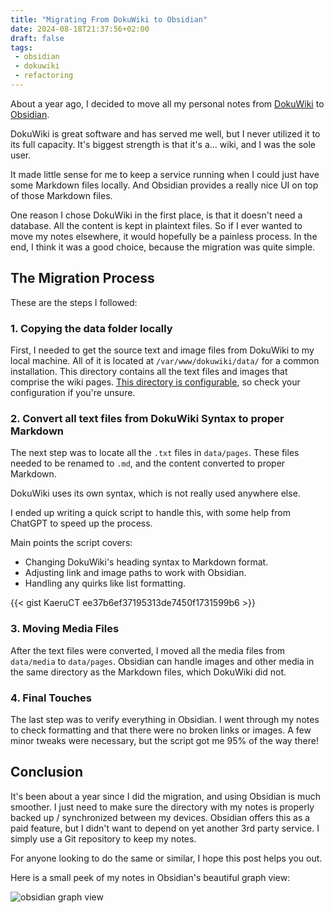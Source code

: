 ```yaml
---
title: "Migrating From DokuWiki to Obsidian"
date: 2024-08-18T21:37:56+02:00
draft: false
tags:
 - obsidian
 - dokuwiki
 - refactoring
---
```


About a year ago, I decided to move all my personal notes from [DokuWiki](https://www.dokuwiki.org) to [Obsidian](https://obsidian.md/).

DokuWiki is great software and has served me well, but I never utilized it to its full capacity. It's biggest strength is that it's a... wiki, and I was the sole user. 

It made little sense for me to keep a service running when I could just have some Markdown files locally. And Obsidian provides a really nice UI on top of those Markdown files.

One reason I chose DokuWiki in the first place, is that it doesn't need a database. All the content is kept in plaintext files. So if I ever wanted to move my notes elsewhere, it would hopefully be a painless process. In the end, I think it was a good choice, because the migration was quite simple.

## The Migration Process

These are the steps I followed:

### 1. Copying the data folder locally

First, I needed to get the source text and image files from DokuWiki to my local machine. All of it is located at `/var/www/dokuwiki/data/` for a common installation. This directory contains all the text files and images that comprise the wiki pages. [This directory is configurable](https://www.dokuwiki.org/config:savedir), so check your configuration if you're unsure.

### 2. Convert all text files from DokuWiki Syntax to proper Markdown

The next step was to locate all the `.txt` files in `data/pages`. These files needed to be renamed to `.md`, and the content converted to proper Markdown.

DokuWiki uses its own syntax, which is not really used anywhere else.

I ended up writing a quick script to handle this, with some help from ChatGPT to speed up the process.

Main points the script covers:
 - Changing DokuWiki's heading syntax to Markdown format.
 - Adjusting link and image paths to work with Obsidian.
 - Handling any quirks like list formatting.

{{< gist KaeruCT ee37b6ef37195313de7450f1731599b6 >}}

### 3. Moving Media Files

After the text files were converted, I moved all the media files from `data/media` to `data/pages`. Obsidian can handle images and other media in the same directory as the Markdown files, which DokuWiki did not.

### 4. Final Touches

The last step was to verify everything in Obsidian. I went through my notes to check formatting and that there were no broken links or images. A few minor tweaks were necessary, but the script got me 95% of the way there!

## Conclusion

It's been about a year since I did the migration, and using Obsidian is much smoother. I just need to make sure the directory with my notes is properly backed up / synchronized between my devices. Obsidian offers this as a paid feature, but I didn't want to depend on yet another 3rd party service. I simply use a Git repository to keep my notes.

For anyone looking to do the same or similar, I hope this post helps you out.

Here is a small peek of my notes in Obsidian's beautiful graph view:

![obsidian graph view](/images/screenshots/obsidian-cloud.png)

